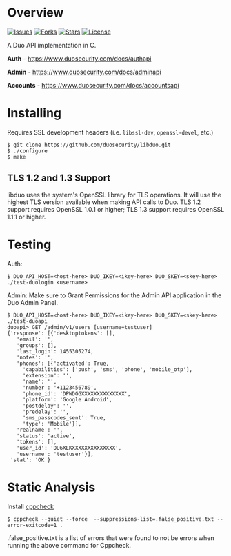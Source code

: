 # Overview

[![Issues](https://img.shields.io/github/issues/duosecurity/libduo)](https://github.com/duosecurity/libduo/issues)
[![Forks](https://img.shields.io/github/forks/duosecurity/libduo)](https://github.com/duosecurity/libduo/network/members)
[![Stars](https://img.shields.io/github/stars/duosecurity/libduo)](https://github.com/duosecurity/libduo/stargazers)
[![License](https://img.shields.io/badge/License-View%20License-orange)](https://github.com/duosecurity/libduo/blob/master/LICENSE)

A Duo API implementation in C.

**Auth** - https://www.duosecurity.com/docs/authapi

**Admin** - https://www.duosecurity.com/docs/adminapi

**Accounts** - https://www.duosecurity.com/docs/accountsapi

# Installing

Requires SSL development headers (i.e. `libssl-dev`, `openssl-devel`, etc.)

```
$ git clone https://github.com/duosecurity/libduo.git
$ ./configure
$ make
```

## TLS 1.2 and 1.3 Support

libduo uses the system's OpenSSL library for TLS operations. It will use the highest TLS version available when making API calls to Duo. TLS 1.2 support requires OpenSSL 1.0.1 or higher; TLS 1.3 support requires OpenSSL 1.1.1 or higher.

# Testing

Auth:

```
$ DUO_API_HOST=<host-here> DUO_IKEY=<ikey-here> DUO_SKEY=<skey-here> ./test-duologin <username>
```

Admin:
Make sure to Grant Permissions for the Admin API application in the Duo Admin Panel.

```
$ DUO_API_HOST=<host-here> DUO_IKEY=<ikey-here> DUO_SKEY=<skey-here> ./test-duoapi
duoapi> GET /admin/v1/users [username=testuser]
{'response': [{'desktoptokens': [],
   'email': '',
   'groups': [],
   'last_login': 1455305274,
   'notes': '',
   'phones': [{'activated': True,
     'capabilities': ['push', 'sms', 'phone', 'mobile_otp'],
     'extension': '',
     'name': '',
     'number': '+1123456789',
     'phone_id': 'DPWDGGXXXXXXXXXXXXXX',
     'platform': 'Google Android',
     'postdelay': '',
     'predelay': '',
     'sms_passcodes_sent': True,
     'type': 'Mobile'}],
   'realname': '',
   'status': 'active',
   'tokens': [],
   'user_id': 'DU6XLKXXXXXXXXXXXXXX',
   'username': 'testuser'}],
 'stat': 'OK'}
```

# Static Analysis

Install [cppcheck](http://cppcheck.sourceforge.net/)

```
$ cppcheck --quiet --force  --suppressions-list=.false_positive.txt --error-exitcode=1 .
```
.false_positive.txt is a list of errors that were found to not be errors when running the above command for Cppcheck.
